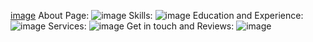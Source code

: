 [image](https://user-images.githubusercontent.com/68329315/210499513-e2d10057-c2bb-408c-967a-bd60545b6b9c.png)
About Page: ![image](https://user-images.githubusercontent.com/68329315/210499644-d0fcf4be-1b66-447a-ae12-0a3ee1e28a7b.png)
Skills: ![image](https://user-images.githubusercontent.com/68329315/210499758-68d2b4eb-d921-4267-ad00-ea83c86e1e45.png)
Education and Experience:![image](https://user-images.githubusercontent.com/68329315/210499862-befd9927-92aa-4d79-86d5-985ea9995d12.png)
Services: ![image](https://user-images.githubusercontent.com/68329315/210499961-edb4b8a4-5b9c-4113-a75c-95e6b0cb9e02.png)
Get in touch and Reviews: ![image](https://user-images.githubusercontent.com/68329315/210500026-91e0a371-07b6-4764-990b-ca825d6844f6.png)
